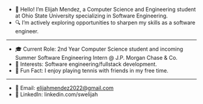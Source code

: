 - 👋 Hello! I’m Elijah Mendez, a Computer Science and Engineering student at Ohio State University specializing in Software Engineering.
- 🔍 I’m actively exploring opportunities to sharpen my skills as a software engineer.
----
- 🎓 Current Role: 2nd Year Computer Science student and incoming Summer Software Engineering Intern @ J.P. Morgan Chase & Co.
- 🌟 Interests: Software engineering/fullstack development.
- 🎾 Fun Fact: I enjoy playing tennis with friends in my free time.
---
- 📧 Email: elijahmendez2022@gmail.com
- 💼 LinkedIn: linkedin.com/swelijah
